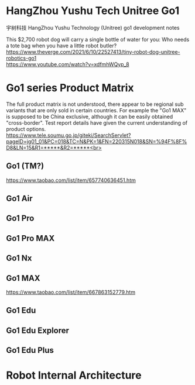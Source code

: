 # HangZhou Yushu Tech Unitree Go1
宇树科技 HangZhou Yushu Technology (Unitree) go1 development notes

This $2,700 robot dog will carry a single bottle of water for you: Who needs a tote bag when you have a little robot butler?<br>
https://www.theverge.com/2021/6/10/22527413/tiny-robot-dog-unitree-robotics-go1<br>
https://www.youtube.com/watch?v=xdfmhWQyp_8<br>

# Go1 series Product Matrix
The full product matrix is not understood, there appear to be regional sub variants that are only sold in certain countries. For example the "Go1 MAX" is supposed to be China exclusive, although it can be easily obtained "cross-border". Test report details have given the current understanding of product options. <br>
https://www.tele.soumu.go.jp/giteki/SearchServlet?pageID=jg01_01&PC=018&TC=N&PK=1&FN=220315N018&SN=%94F%8F%D8&LN=15&R1=*****&R2=*****<br>


## Go1 (TM?)
https://www.taobao.com/list/item/657740636451.htm
## Go1 Air
## Go1 Pro
## Go1 Pro MAX
## Go1 Nx
## Go1 MAX
https://www.taobao.com/list/item/667863152779.htm
## Go1 Edu
## Go1 Edu Explorer
## Go1 Edu Plus

# Robot Internal Architecture
